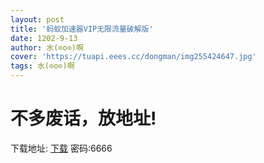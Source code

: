 ```yaml
---
layout: post
title: '蚂蚁加速器VIP无限流量破解版'
date: 1202-9-13
author: 水(⊙o⊙)啊
cover: 'https://tuapi.eees.cc/dongman/img255424647.jpg'
tags: 水(⊙o⊙)啊
---
```

<h1>不多废话，放地址!</h1>
下载地址:
<a href="https://fuckyoumom.lanzoui.com/iJVPetmtjfe">下载</a>
密码:6666
